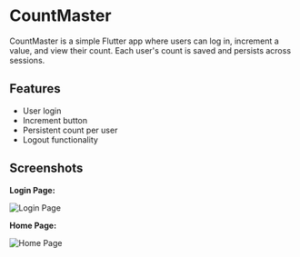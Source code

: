 # CountMaster

CountMaster is a simple Flutter app where users can log in, increment a value, and view their count. Each user's count is saved and persists across sessions.

## Features

- User login
- Increment button
- Persistent count per user
- Logout functionality

## Screenshots

**Login Page:**

![Login Page](home_screen.jpg)

**Home Page:**

![Home Page](./assets/home_page.png)
